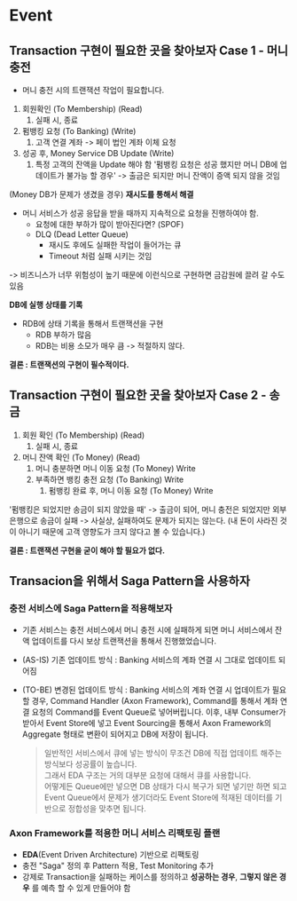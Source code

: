 # Event

## Transaction 구현이 필요한 곳을 찾아보자 Case 1 - 머니 충전

- 머니 충전 시의 트랜잭션 작업이 필요합니다.

1. 회원확인 (To Membership) (Read)
   1. 실패 시, 종료
2. 펌뱅킹 요청 (To Banking) (Write)
   1. 고객 연결 계좌 -> 페이 법인 계좌 이체 요청
3. 성공 후, Money Service DB Update (Write)
   1. 특정 고객의 잔액을 Update 해야 함
'펌뱅킹 요청은 성공 했지만 머니 DB에 업데이트가 불가능 할 경우' -> 출금은 되지만 머니 잔액이 증액 되지 않을 것임

(Money DB가 문제가 생겼을 경우)
**재시도를 통해서 해결** 
- 머니 서비스가 성공 응답을 받을 때까지 지속적으로 요청을 진행하여야 함.
  - 요청에 대한 부하가 많이 받아진다면? (SPOF)       
  - DLQ (Dead Letter Queue)
    - 재시도 후에도 실패한 작업이 들어가는 큐
    - Timeout 처럼 실패 시키는 것임

-> 비즈니스가 너무 위험성이 높기 때문에 이런식으로 구현하면 금감원에 끌려 갈 수도 있음

**DB에 실행 상태를 기록**
- RDB에 상태 기록을 통해서 트랜잭션을 구현
  - RDB 부하가 많음
  - RDB는 비용 소모가 매우 큼
-> 적절하지 않다.

**결론 : 트랜잭션의 구현이 필수적이다.**

## Transaction 구현이 필요한 곳을 찾아보자 Case 2 - 송금

1. 회원 확인 (To Membership) (Read)
   1. 실패 시, 종료
2. 머니 잔액 확인 (To Money) (Read)
   1. 머니 충분하면 머니 이동 요청 (To Money) Write
   2. 부족하면 뱅킹 충전 요청 (To Banking) Write
      1. 펌뱅킹 완료 후, 머니 이동 요청 (To Money) Write

'펌뱅킹은 되었지만 송금이 되지 않았을 때'
-> 출금이 되어, 머니 충전은 되었지만 외부 은행으로 송금이 실패
-> 사실상, 실패하여도 문제가 되지는 않는다. (내 돈이 사라진 것이 아니기 때문에 고객 영향도가 크지 않다고 볼 수 있습니다.)

**결론 : 트랜잭션 구현을 굳이 해야 할 필요가 없다.**


## Transacion을 위해서 Saga Pattern을 사용하자

### 충전 서비스에 Saga Pattern을 적용해보자

- 기존 서비스는 충전 서비스에서 머니 충전 시에 실패하게 되면 머니 서비스에서 잔액 업데이트를 다시 보상 트랜잭션을 통해서 진행했었습니다.

- (AS-IS) 기존 업데이트 방식 : Banking 서비스의 계좌 연결 시 그대로 업데이트 되어짐
- (TO-BE) 변경된 업데이트 방식 : Banking 서비스의 계좌 연결 시 업데이트가 필요할 경우, Command Handler (Axon Framework), Command를 통해서 계좌 연결 요청의 Command를 Event Queue로 넣어버립니다.
이후, 내부 Consumer가 받아서 Event Store에 넣고 Event Sourcing을 통해서 Axon Framework의 Aggregate 형태로 변환이 되어지고 DB에 저장이 됩니다.

  > 일반적인 서비스에서 큐에 넣는 방식이 무조건 DB에 직접 업데이트 해주는 방식보다 성공률이 높습니다. <br/>
  > 그래서 EDA 구조는 거의 대부분 요청에 대해서 큐를 사용합니다. <br/>
  > 어떻게든 Queue에만 넣으면 DB 상태가 다시 복구가 되면 넣기만 하면 되고 Event Queue에서 문제가 생기더라도 Event Store에 적재된 데이터를 기반으로 정합성을 맞추면 됩니다.

### Axon Framework를 적용한 머니 서비스 리팩토링 플랜

- **EDA**(Event Driven Architecture) 기반으로 리팩토링
- 충전 "Saga" 정의 후 Pattern 적용, Test Monitoring 추가
- 강제로 Transaction을 실패하는 케이스를 정의하고 **성공하는 경우**, **그렇지 않은 경우** 를 예측 할 수 있게 만들어야 함